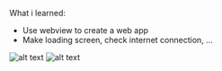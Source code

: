 What i learned:

+ Use webview to create a web app
+ Make loading screen, check internet connection, ...


![alt text](https://quochung.cyou/wp-content/uploads/2021/08/1.png)
![alt text](https://quochung.cyou/wp-content/uploads/2021/08/2.png)
